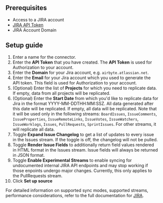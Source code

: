 ## Prerequisites

- Access to a JIRA account
- [JIRA API Token](https://support.atlassian.com/atlassian-account/docs/manage-api-tokens-for-your-atlassian-account/)
- JIRA Account Domain

## Setup guide

1. Enter a name for the connector.
2. Enter the **API Token** that you have created. The **API Token** is used for Authorization to your account.
2. Enter the **Domain** for your Jira account, e.g. `airbyte.atlassian.net`.
3. Enter the **Email** for your Jira account which you used to generate the API token. This field is used for Authorization to your account.
4. (Optional) Enter the list of **Projects** for which you need to replicate data. If empty, data from all projects will be replicated.
5. (Optional) Enter the **Start Date** from which you'd like to replicate data for Jira in the format YYYY-MM-DDTHH:MM:SSZ. All data generated after this date will be replicated. If empty, all data will be replicated. Note that it will be used only in the following streams: `BoardIssues`, `IssueComments`, `IssueProperties`, `IssueRemoteLinks`, `IssueVotes`, `IssueWatchers`, `IssueWorklogs`, `Issues`, `PullRequests`, `SprintIssues`. For other streams, it will replicate all data.  
9. Toggle **Expand Issue Changelog** to get a list of updates to every issue in the Issues stream. If the toggle is off, the changelog will not be pulled.
10. Toggle **Render Issue Fields** to additionally return field values rendered in HTML format in the Issues stream. Issue fields will always be returned in JSON format.
11. Toggle **Enable Experimental Streams** to enable syncing for undocumented internal JIRA API endpoints and may stop working if those enpoints undergo major changes. Currently, this only applies to the PullRequests stream. 
10. Click **Set up source**

For detailed information on supported sync modes, supported streams, performance considerations, refer to the full documentation for [JIRA](https://docs.airbyte.com/integrations/sources/jira).
